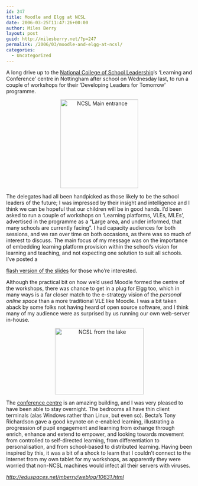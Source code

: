 ```yaml
---
id: 247
title: Moodle and Elgg at NCSL
date: 2006-03-25T11:47:26+00:00
author: Miles Berry
layout: post
guid: http://milesberry.net/?p=247
permalink: /2006/03/moodle-and-elgg-at-ncsl/
categories:
  - Uncategorized
---
```

A long drive up to the [National College of School Leadership](http://www.ncsl.org.uk/)&#8216;s &#8216;Learning and Conference&#8217; centre in Nottingham after school on Wednesday last, to run a couple of workshops for their &#8216;Developing Leaders for Tomorrow&#8217; programme.

<p align="center">
  <a title="NCSL" href="http://www.flickr.com/photos/mberry/117085979/"><img src="http://static.flickr.com/45/117085979_034fe6b79e_m.jpg" border="0" alt="NCSL Main entrance" width="210" height="240" /></a>
</p>

<!--more-->The delegates had all been handpicked as those likely to be the school leaders of the future; I was impressed by their insight and intelligence and I think we can be hopeful that our children will be in good hands. I&#8217;d been asked to run a couple of workshops on &#8216;Learning platforms, VLEs, MLEs&#8217;, advertised in the programme as a &#8220;Large area, and under informed, that many schools are currently facing&#8221;. I had capacity audiences for both sessions, and we ran over time on both occasions, as there was so much of interest to discuss. The main focus of my message was on the importance of embedding learning platform provision within the school&#8217;s vision for learning and teaching, and not expecting one solution to suit all schools. I&#8217;ve posted a 

[flash version of the slides](http://eduspaces.net/mberry/files/520/4760/learning%20platforms.swf) for those who&#8217;re interested.

Although the practical bit on how we&#8217;d used Moodle formed the centre of the workshops, there was chance to get in a plug for Elgg too, which in many ways is a far closer match to the e-strategy vision of the _personal online space_ than a more traditional VLE like Moodle. I was a bit taken aback by some folks not having heard of open source software, and I think many of my audience were as surprised by us running our own web-server in-house.

<p align="center">
  <a title="NCSL" href="http://www.flickr.com/photos/mberry/117085526/"><img src="http://static.flickr.com/36/117085526_9517df68b5_m.jpg" border="0" alt="NCSL from the lake" width="240" height="180" /></a>
</p>

The [conference centre](http://www.ncsl.org.uk/mediastore/image2/conferencecentre/) is an amazing building, and I was very pleased to have been able to stay overnight. The bedrooms all have thin client terminals (alas Windows rather than Linux, but even so). Becta&#8217;s Tony Richardson gave a good keynote on e-enabled learning, illustrating a progression of pupil engagement and learning from exhange through enrich, enhance and extend to empower, and looking towards movement from controlled to self-directed learning, from differentiation to personalisation, and from school-based to distributed learning. Having been inspired by this, it was a bit of a shock to learn that I couldn&#8217;t connect to the Internet from my own tablet for my workshops, as apparently they were worried that non-NCSL machines would infect all their servers with viruses.

_<http://eduspaces.net/mberry/weblog/10631.html>_